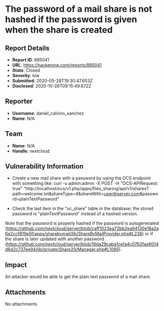 # The password of a mail share is not hashed if the password is given when the share is created

## Report Details
- **Report ID**: 885041
- **URL**: https://hackerone.com/reports/885041
- **State**: Closed
- **Severity**: low
- **Submitted**: 2020-05-28T19:30:47.653Z
- **Disclosed**: 2020-10-28T09:15:49.672Z

## Reporter
- **Username**: daniel_calvino_sanchez
- **Name**: N/A

## Team
- **Name**: N/A
- **Handle**: nextcloud

## Vulnerability Information
- Create a new mail share with a password by using the OCS endpoint with something like:
curl -u admin:admin -X POST -H "OCS-APIRequest: true" "http://localhost/ocs/v1.php/apps/files_sharing/api/v1/shares?path=welcome.txt&shareType=4&shareWith=user@server.com&password=plainTextPassword"

- Check the last item in the "oc_share" table in the database; the stored password is "plainTextPassword" instead of a hashed version.

Note that the password is properly hashed if the password is autogenerated (https://github.com/nextcloud/server/blob/caff1023ea72bb2ea94130e18a2a6e2ccf819e5f/apps/sharebymail/lib/ShareByMailProvider.php#L236) or if the share is later updated with another password (https://github.com/nextcloud/server/blob/16da29caba1cefa4c0762fae6014d6d2c737ee94/lib/private/Share20/Manager.php#L1085).

## Impact

An attacker would be able to get the plain text password of a mail share.

## Attachments
No attachments
